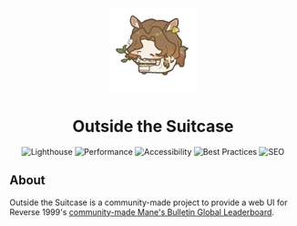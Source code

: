 <p align="center">
    <a href="https://lnfel.github.io/outside-the-suitcase/" target="_blank">
        <img src="https://github.com/lnfel/outside-the-suitcase/blob/main/static/jessica-ms-international.png?raw=true" height="150">
    </a>
    <h1 align="center">Outside the Suitcase</h1>
</p>

<p align="center">
    <img src="https://img.shields.io/badge/lighthouse-%230066ff?style=for-the-badge" alt="Lighthouse" />
    <img src="https://img.shields.io/badge/100%25-%2301cd66?style=for-the-badge&label=performance&labelColor=%230066ff" alt="Performance" />
    <img src="https://img.shields.io/badge/100%25-%2301cd66?style=for-the-badge&label=accessibility&labelColor=%230066ff" alt="Accessibility" />
    <img src="https://img.shields.io/badge/100%25-%2301cd66?style=for-the-badge&label=best%20practices&labelColor=%230066ff" alt="Best Practices" />
    <img src="https://img.shields.io/badge/100%25-%2301cd66?style=for-the-badge&label=seo&labelColor=%230066ff" alt="SEO" />
</p>

## About

Outside the Suitcase is a community-made project to provide a web UI for Reverse 1999's [community-made Mane's Bulletin Global Leaderboard](https://www.reddit.com/r/Reverse1999/comments/1da8q4r/a_new_manes_bulletin_leaderboard_has_been_created/).
